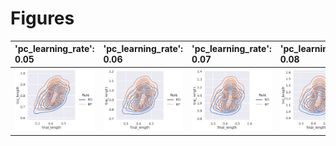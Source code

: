 
# Figures

| 'pc_learning_rate': 0.05                     | 'pc_learning_rate': 0.06                     | 'pc_learning_rate': 0.07                     | 'pc_learning_rate': 0.08                     | 'pc_learning_rate': 0.09                     | 'pc_learning_rate': 0.1                     | 'pc_learning_rate': 0.11                     | 'pc_learning_rate': 0.12                     | 'pc_learning_rate': 0.13                     | 'pc_learning_rate': 0.14                     | 'pc_learning_rate': 0.15                     | 'pc_learning_rate': 0.16                     | 'pc_learning_rate': 0.18                     | 'pc_learning_rate': 0.2                     | 'pc_learning_rate': 0.22                     | 'pc_learning_rate': 0.24                     | 'pc_learning_rate': 0.26                     | 'pc_learning_rate': 0.28                     | 'pc_learning_rate': 0.3                     |
| :------------------------------------------- | :------------------------------------------- | :------------------------------------------- | :------------------------------------------- | :------------------------------------------- | :------------------------------------------ | :------------------------------------------- | :------------------------------------------- | :------------------------------------------- | :------------------------------------------- | :------------------------------------------- | :------------------------------------------- | :------------------------------------------- | :------------------------------------------ | :------------------------------------------- | :------------------------------------------- | :------------------------------------------- | :------------------------------------------- | :------------------------------------------ |
| ![](./base-path-rand-data-x-length-0_05.png) | ![](./base-path-rand-data-x-length-0_06.png) | ![](./base-path-rand-data-x-length-0_07.png) | ![](./base-path-rand-data-x-length-0_08.png) | ![](./base-path-rand-data-x-length-0_09.png) | ![](./base-path-rand-data-x-length-0_1.png) | ![](./base-path-rand-data-x-length-0_11.png) | ![](./base-path-rand-data-x-length-0_12.png) | ![](./base-path-rand-data-x-length-0_13.png) | ![](./base-path-rand-data-x-length-0_14.png) | ![](./base-path-rand-data-x-length-0_15.png) | ![](./base-path-rand-data-x-length-0_16.png) | ![](./base-path-rand-data-x-length-0_18.png) | ![](./base-path-rand-data-x-length-0_2.png) | ![](./base-path-rand-data-x-length-0_22.png) | ![](./base-path-rand-data-x-length-0_24.png) | ![](./base-path-rand-data-x-length-0_26.png) | ![](./base-path-rand-data-x-length-0_28.png) | ![](./base-path-rand-data-x-length-0_3.png) |
